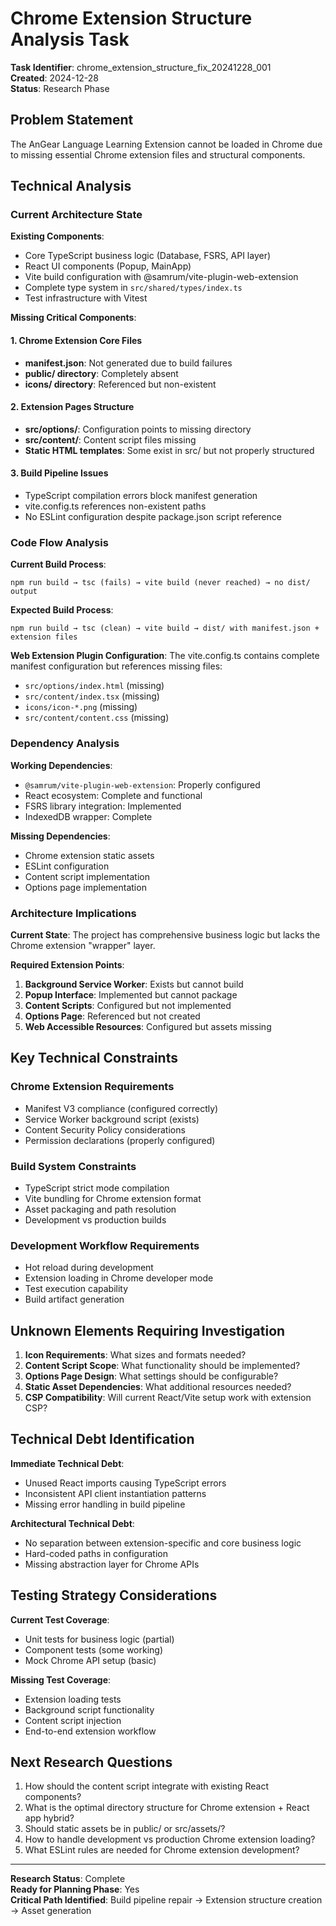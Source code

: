 # Chrome Extension Structure Analysis Task

**Task Identifier**: chrome_extension_structure_fix_20241228_001  
**Created**: 2024-12-28  
**Status**: Research Phase  

## Problem Statement

The AnGear Language Learning Extension cannot be loaded in Chrome due to missing essential Chrome extension files and structural components.

## Technical Analysis

### Current Architecture State

**Existing Components**:
- Core TypeScript business logic (Database, FSRS, API layer)
- React UI components (Popup, MainApp)
- Vite build configuration with @samrum/vite-plugin-web-extension
- Complete type system in `src/shared/types/index.ts`
- Test infrastructure with Vitest

**Missing Critical Components**:

#### 1. Chrome Extension Core Files
- **manifest.json**: Not generated due to build failures
- **public/ directory**: Completely absent
- **icons/ directory**: Referenced but non-existent

#### 2. Extension Pages Structure
- **src/options/**: Configuration points to missing directory
- **src/content/**: Content script files missing
- **Static HTML templates**: Some exist in src/ but not properly structured

#### 3. Build Pipeline Issues
- TypeScript compilation errors block manifest generation
- vite.config.ts references non-existent paths
- No ESLint configuration despite package.json script reference

### Code Flow Analysis

**Current Build Process**:
```
npm run build → tsc (fails) → vite build (never reached) → no dist/ output
```

**Expected Build Process**:
```
npm run build → tsc (clean) → vite build → dist/ with manifest.json + extension files
```

**Web Extension Plugin Configuration**:
The vite.config.ts contains complete manifest configuration but references missing files:
- `src/options/index.html` (missing)
- `src/content/index.tsx` (missing)  
- `icons/icon-*.png` (missing)
- `src/content/content.css` (missing)

### Dependency Analysis

**Working Dependencies**:
- `@samrum/vite-plugin-web-extension`: Properly configured
- React ecosystem: Complete and functional
- FSRS library integration: Implemented
- IndexedDB wrapper: Complete

**Missing Dependencies**:
- Chrome extension static assets
- ESLint configuration
- Content script implementation
- Options page implementation

### Architecture Implications

**Current State**: The project has comprehensive business logic but lacks the Chrome extension "wrapper" layer.

**Required Extension Points**:
1. **Background Service Worker**: Exists but cannot build
2. **Popup Interface**: Implemented but cannot package
3. **Content Scripts**: Configured but not implemented
4. **Options Page**: Referenced but not created
5. **Web Accessible Resources**: Configured but assets missing

## Key Technical Constraints

### Chrome Extension Requirements
- Manifest V3 compliance (configured correctly)
- Service Worker background script (exists)
- Content Security Policy considerations
- Permission declarations (properly configured)

### Build System Constraints
- TypeScript strict mode compilation
- Vite bundling for Chrome extension format
- Asset packaging and path resolution
- Development vs production builds

### Development Workflow Requirements
- Hot reload during development
- Extension loading in Chrome developer mode
- Test execution capability
- Build artifact generation

## Unknown Elements Requiring Investigation

1. **Icon Requirements**: What sizes and formats needed?
2. **Content Script Scope**: What functionality should be implemented?
3. **Options Page Design**: What settings should be configurable?
4. **Static Asset Dependencies**: What additional resources needed?
5. **CSP Compatibility**: Will current React/Vite setup work with extension CSP?

## Technical Debt Identification

**Immediate Technical Debt**:
- Unused React imports causing TypeScript errors
- Inconsistent API client instantiation patterns
- Missing error handling in build pipeline

**Architectural Technical Debt**:
- No separation between extension-specific and core business logic
- Hard-coded paths in configuration
- Missing abstraction layer for Chrome APIs

## Testing Strategy Considerations

**Current Test Coverage**:
- Unit tests for business logic (partial)
- Component tests (some working)
- Mock Chrome API setup (basic)

**Missing Test Coverage**:
- Extension loading tests
- Background script functionality
- Content script injection
- End-to-end extension workflow

## Next Research Questions

1. How should the content script integrate with existing React components?
2. What is the optimal directory structure for Chrome extension + React app hybrid?
3. Should static assets be in public/ or src/assets/?
4. How to handle development vs production Chrome extension loading?
5. What ESLint rules are needed for Chrome extension development?

---

**Research Status**: Complete  
**Ready for Planning Phase**: Yes  
**Critical Path Identified**: Build pipeline repair → Extension structure creation → Asset generation 